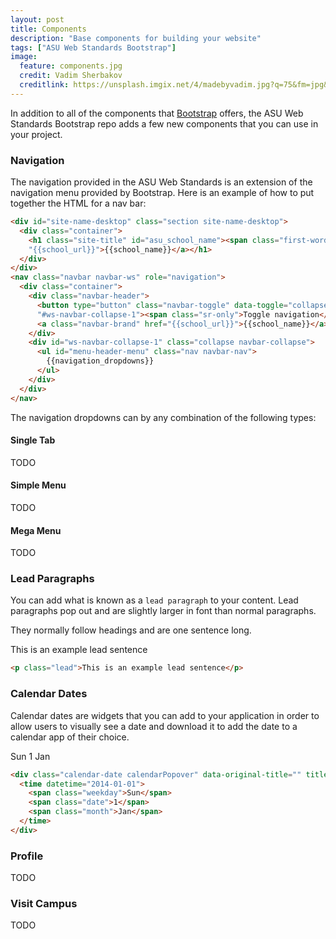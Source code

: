 ```yaml
---
layout: post
title: Components
description: "Base components for building your website"
tags: ["ASU Web Standards Bootstrap"]
image:
  feature: components.jpg
  credit: Vadim Sherbakov
  creditlink: https://unsplash.imgix.net/4/madebyvadim.jpg?q=75&fm=jpg&s=fe3525c767180ee0355028065cba9e01
---
```


In addition to all of the components that [Bootstrap](http://getbootstrap.com/) offers, the ASU Web Standards Bootstrap repo adds a few new components that you can use in your project.

<!--break-->

### Navigation

The navigation provided in the ASU Web Standards is an extension of the navigation menu provided by Bootstrap.  Here is an example of how to put together the HTML for a nav bar:

```html
<div id="site-name-desktop" class="section site-name-desktop">
  <div class="container">
    <h1 class="site-title" id="asu_school_name"><span class="first-word"><a href="{{organization_url}}">{{organization_name}}</a></span>&nbsp;|&nbsp; <a href=
    "{{school_url}}">{{school_name}}</a></h1>
  </div>
</div>
<nav class="navbar navbar-ws" role="navigation">
  <div class="container">
    <div class="navbar-header">
      <button type="button" class="navbar-toggle" data-toggle="collapse" data-target=
      "#ws-navbar-collapse-1"><span class="sr-only">Toggle navigation</span></button>
      <a class="navbar-brand" href="{{school_url}}">{{school_name}}</a>
    </div>
    <div id="ws-navbar-collapse-1" class="collapse navbar-collapse">
      <ul id="menu-header-menu" class="nav navbar-nav">
        {{navigation_dropdowns}}
      </ul>
    </div>
  </div>
</nav>
```

The navigation dropdowns can by any combination of the following types:

#### Single Tab

TODO

#### Simple Menu

TODO

#### Mega Menu

TODO

<!--break-->

### Lead Paragraphs

You can add what is known as a `lead paragraph` to your content.  Lead paragraphs pop out and are slightly larger in font than normal paragraphs.

They normally follow headings and are one sentence long.

<p class="lead">This is an example lead sentence</p>

```html
<p class="lead">This is an example lead sentence</p>
```

<!--break-->

### Calendar Dates

Calendar dates are widgets that you can add to your application in order to allow users to visually see a date and download it to add the date to a calendar app of their choice.

<div class="calendar-date calendarPopover" data-original-title="" title="">
  <time datetime="2014-01-01">
    <span class="weekday">Sun</span>
    <span class="date">1</span>
    <span class="month">Jan</span>
  </time>
</div>

```html
<div class="calendar-date calendarPopover" data-original-title="" title="">
  <time datetime="2014-01-01">
    <span class="weekday">Sun</span>
    <span class="date">1</span>
    <span class="month">Jan</span>
  </time>
</div>
```

<!--break-->

### Profile

TODO

<!--break-->

### Visit Campus

TODO


